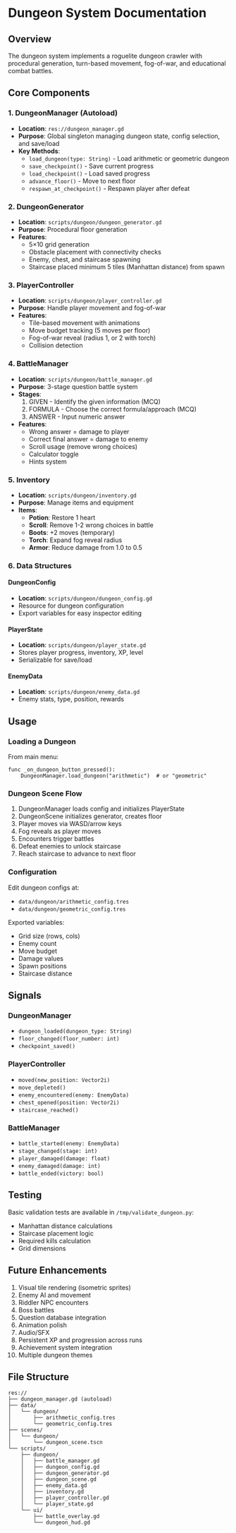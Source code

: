# Dungeon System Documentation

## Overview

The dungeon system implements a roguelite dungeon crawler with procedural generation, turn-based movement, fog-of-war, and educational combat battles.

## Core Components

### 1. DungeonManager (Autoload)
- **Location**: `res://dungeon_manager.gd`
- **Purpose**: Global singleton managing dungeon state, config selection, and save/load
- **Key Methods**:
  - `load_dungeon(type: String)` - Load arithmetic or geometric dungeon
  - `save_checkpoint()` - Save current progress
  - `load_checkpoint()` - Load saved progress
  - `advance_floor()` - Move to next floor
  - `respawn_at_checkpoint()` - Respawn player after defeat

### 2. DungeonGenerator
- **Location**: `scripts/dungeon/dungeon_generator.gd`
- **Purpose**: Procedural floor generation
- **Features**:
  - 5×10 grid generation
  - Obstacle placement with connectivity checks
  - Enemy, chest, and staircase spawning
  - Staircase placed minimum 5 tiles (Manhattan distance) from spawn

### 3. PlayerController
- **Location**: `scripts/dungeon/player_controller.gd`
- **Purpose**: Handle player movement and fog-of-war
- **Features**:
  - Tile-based movement with animations
  - Move budget tracking (5 moves per floor)
  - Fog-of-war reveal (radius 1, or 2 with torch)
  - Collision detection

### 4. BattleManager
- **Location**: `scripts/dungeon/battle_manager.gd`
- **Purpose**: 3-stage question battle system
- **Stages**:
  1. GIVEN - Identify the given information (MCQ)
  2. FORMULA - Choose the correct formula/approach (MCQ)
  3. ANSWER - Input numeric answer
- **Features**:
  - Wrong answer = damage to player
  - Correct final answer = damage to enemy
  - Scroll usage (remove wrong choices)
  - Calculator toggle
  - Hints system

### 5. Inventory
- **Location**: `scripts/dungeon/inventory.gd`
- **Purpose**: Manage items and equipment
- **Items**:
  - **Potion**: Restore 1 heart
  - **Scroll**: Remove 1-2 wrong choices in battle
  - **Boots**: +2 moves (temporary)
  - **Torch**: Expand fog reveal radius
  - **Armor**: Reduce damage from 1.0 to 0.5

### 6. Data Structures

#### DungeonConfig
- **Location**: `scripts/dungeon/dungeon_config.gd`
- Resource for dungeon configuration
- Export variables for easy inspector editing

#### PlayerState
- **Location**: `scripts/dungeon/player_state.gd`
- Stores player progress, inventory, XP, level
- Serializable for save/load

#### EnemyData
- **Location**: `scripts/dungeon/enemy_data.gd`
- Enemy stats, type, position, rewards

## Usage

### Loading a Dungeon

From main menu:
```gdscript
func _on_dungeon_button_pressed():
    DungeonManager.load_dungeon("arithmetic")  # or "geometric"
```

### Dungeon Scene Flow

1. DungeonManager loads config and initializes PlayerState
2. DungeonScene initializes generator, creates floor
3. Player moves via WASD/arrow keys
4. Fog reveals as player moves
5. Encounters trigger battles
6. Defeat enemies to unlock staircase
7. Reach staircase to advance to next floor

### Configuration

Edit dungeon configs at:
- `data/dungeon/arithmetic_config.tres`
- `data/dungeon/geometric_config.tres`

Exported variables:
- Grid size (rows, cols)
- Enemy count
- Move budget
- Damage values
- Spawn positions
- Staircase distance

## Signals

### DungeonManager
- `dungeon_loaded(dungeon_type: String)`
- `floor_changed(floor_number: int)`
- `checkpoint_saved()`

### PlayerController
- `moved(new_position: Vector2i)`
- `move_depleted()`
- `enemy_encountered(enemy: EnemyData)`
- `chest_opened(position: Vector2i)`
- `staircase_reached()`

### BattleManager
- `battle_started(enemy: EnemyData)`
- `stage_changed(stage: int)`
- `player_damaged(damage: float)`
- `enemy_damaged(damage: int)`
- `battle_ended(victory: bool)`

## Testing

Basic validation tests are available in `/tmp/validate_dungeon.py`:
- Manhattan distance calculations
- Staircase placement logic
- Required kills calculation
- Grid dimensions

## Future Enhancements

1. Visual tile rendering (isometric sprites)
2. Enemy AI and movement
3. Riddler NPC encounters
4. Boss battles
5. Question database integration
6. Animation polish
7. Audio/SFX
8. Persistent XP and progression across runs
9. Achievement system integration
10. Multiple dungeon themes

## File Structure

```
res://
├── dungeon_manager.gd (autoload)
├── data/
│   └── dungeon/
│       ├── arithmetic_config.tres
│       └── geometric_config.tres
├── scenes/
│   └── dungeon/
│       └── dungeon_scene.tscn
└── scripts/
    ├── dungeon/
    │   ├── battle_manager.gd
    │   ├── dungeon_config.gd
    │   ├── dungeon_generator.gd
    │   ├── dungeon_scene.gd
    │   ├── enemy_data.gd
    │   ├── inventory.gd
    │   ├── player_controller.gd
    │   └── player_state.gd
    └── ui/
        ├── battle_overlay.gd
        └── dungeon_hud.gd
```
